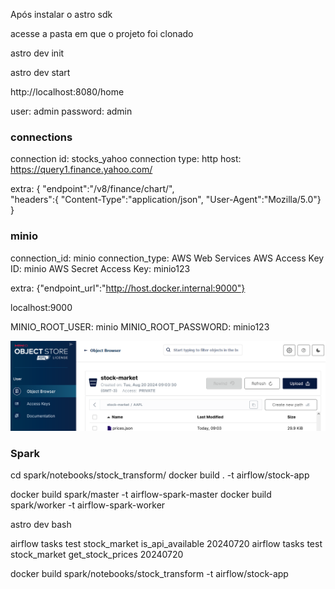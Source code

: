 


Após instalar o astro sdk

acesse a pasta em que o projeto foi clonado

astro dev init 

astro dev start

http://localhost:8080/home

user: admin
password: admin

### connections
connection id: stocks_yahoo
connection type: http
host: https://query1.finance.yahoo.com/

extra: {
"endpoint":"/v8/finance/chart/",  
"headers":{
  "Content-Type":"application/json",
  "User-Agent":"Mozilla/5.0"}
}


### minio

connection_id: minio
connection_type: AWS Web Services
AWS Access Key ID: minio
AWS Secret Access Key: minio123

extra: {"endpoint_url":"http://host.docker.internal:9000"}

localhost:9000

MINIO_ROOT_USER: minio
MINIO_ROOT_PASSWORD: minio123

![alt text](imagens/minio.png)

### Spark
cd spark/notebooks/stock_transform/
docker build . -t airflow/stock-app



docker build spark/master -t airflow-spark-master
docker build spark/worker -t airflow-spark-worker

astro dev bash

airflow tasks test stock_market is_api_available 20240720
airflow tasks test stock_market get_stock_prices 20240720

docker build spark/notebooks/stock_transform -t airflow/stock-app